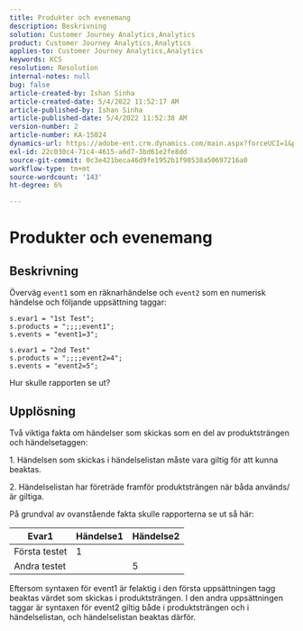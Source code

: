 ```yaml
---
title: Produkter och evenemang
description: Beskrivning
solution: Customer Journey Analytics,Analytics
product: Customer Journey Analytics,Analytics
applies-to: Customer Journey Analytics,Analytics
keywords: KCS
resolution: Resolution
internal-notes: null
bug: false
article-created-by: Ishan Sinha
article-created-date: 5/4/2022 11:52:17 AM
article-published-by: Ishan Sinha
article-published-date: 5/4/2022 11:52:38 AM
version-number: 2
article-number: KA-15024
dynamics-url: https://adobe-ent.crm.dynamics.com/main.aspx?forceUCI=1&pagetype=entityrecord&etn=knowledgearticle&id=74b539a1-a0cb-ec11-a7b5-6045bd00db25
exl-id: 22c030c4-71c4-4615-a6d7-3bd61e2fe8dd
source-git-commit: 0c3e421beca46d9fe1952b1f98538a50697216a0
workflow-type: tm+mt
source-wordcount: '143'
ht-degree: 6%

---
```


# Produkter och evenemang

## Beskrivning


Överväg `event1` som en räknarhändelse och `event2` som en numerisk händelse och följande uppsättning taggar:

```
s.evar1 = "1st Test";
s.products = ";;;;event1";
s.events = "event1=3";

s.evar1 = "2nd Test"
s.products = ";;;;event2=4";
s.events = "event2=5";
```

Hur skulle rapporten se ut?


## Upplösning


Två viktiga fakta om händelser som skickas som en del av produktsträngen och händelsetaggen:

1. Händelsen som skickas i händelselistan måste vara giltig för att kunna beaktas.

2. Händelselistan har företräde framför produktsträngen när båda används/är giltiga.

På grundval av ovanstående fakta skulle rapporterna se ut så här:


| Evar1 | Händelse1 | Händelse2 |
| --- | --- | --- |
| Första testet | 1 |   |
| Andra testet |   | 5 |




Eftersom syntaxen för event1 är felaktig i den första uppsättningen tagg beaktas värdet som skickas i produktsträngen. I den andra uppsättningen taggar är syntaxen för event2 giltig både i produktsträngen och i händelselistan, och händelselistan beaktas därför.
